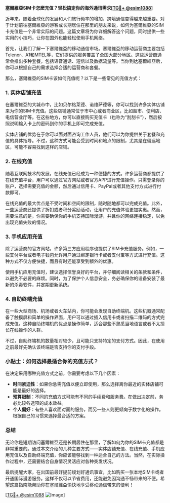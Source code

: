 **塞爾維亞SIM卡怎麽充值？轻松搞定你的海外通讯需求[[TG💪+ @esim1088](https://t.me/s/esim1088)]**

近年来，随着全球化的发展和人们旅行频率的增加，跨境通信变得越来越重要。对于计划前往塞爾維亞的游客或长期居住在那里的朋友来说，如何为塞爾維亞的SIM卡充值是一个非常实际的问题。这篇文章将为你详细解答这个问题，同时提供一些实用的小技巧，让你在国外也能轻松使用手机网络。

首先，让我们了解一下塞爾維亞的移动通信市场。塞爾維亞的移动运营商主要包括Telenor、A1和MTEL等，它们提供的服务覆盖了全国大部分地区。这些运营商通常会推出多种套餐，包括语音通话、短信以及数据流量等。当你到达塞爾維亞后，你可以根据自己的需求选择合适的运营商和套餐。

那么，塞爾維亞的SIM卡该如何充值呢？以下是一些常见的充值方式：

### 1. 实体店铺充值

在塞爾維亞的大城市中，比如贝尔格莱德、诺维萨德等，你可以找到许多实体店铺来为你的SIM卡充值。这些店铺通常位于市中心或者商业区，比如超市、便利店、电信营业厅等。在这些地方，你可以直接购买充值卡（也称为“刮刮卡”），然后按照说明输入卡上的密码到你的手机上即可完成充值。

实体店铺的优势在于你可以面对面咨询工作人员，他们可以为你提供关于套餐和充值的具体指导。不过，这种方式可能会受到时间和地点的限制，尤其是在偏远地区，可能不容易找到这样的店铺。

### 2. 在线充值

随着互联网技术的发展，在线充值已经成为一种便捷的方式。许多运营商都提供了在线充值平台，用户可以通过官方网站或者官方APP进行充值操作。只需登录你的账户，选择需要充值的金额，然后通过信用卡、PayPal或者其他支付方式进行付款即可。

在线充值的最大优点是不受时间和空间的限制，随时随地都可以完成充值。此外，一些运营商还提供了折扣或者积分奖励活动，让用户的充值体验更加实惠。然而，需要注意的是，你需要确保你的手机支持国际漫游，并且你的网络连接稳定，以免出现充值失败的情况。

### 3. 手机应用充值

除了运营商的官方网站，许多第三方应用程序也提供了SIM卡充值服务。例如，一些支付平台或者电子钱包允许用户通过绑定银行卡或者支付宝等方式进行充值。这种方式不仅方便快捷，而且有时还能享受到额外的优惠。

使用手机应用充值时，建议选择信誉良好的平台，并仔细阅读相关的条款和条件，以避免不必要的麻烦。同时，为了保护个人信息安全，务必确保你的设备安装了最新的杀毒软件，并定期更新系统。

### 4. 自助终端充值

在一些大型商场、机场或者火车站内，你可能会发现自助终端机。这些机器通常配备了触摸屏和简单的操作界面，用户可以通过插入信用卡或者扫描二维码的方式完成充值。这种自助终端机的优点是操作简单，适合那些不熟悉当地语言或者不太擅长在线操作的人群。

不过，自助终端机的数量相对较少，且可能只支持特定的支付方式。因此，在使用之前最好先确认该终端是否支持你的支付手段。

### 小贴士：如何选择最适合你的充值方式？

在决定采用哪种充值方式之前，你需要考虑以下几个因素：

- **时间紧迫性**：如果你急需充值以便立即使用，那么选择离你最近的实体店铺可能是最好的选择。
- **预算限制**：不同的充值方式可能有不同的手续费和服务费。在做出决定前，务必比较各选项的成本效益。
- **个人偏好**：有些人喜欢面对面的服务，而另一些人则更倾向于数字化的操作。根据自己的习惯来选择最合适的方案。

### 总结

无论你是短期访问塞爾維亞还是长期居住在那里，了解如何为你的SIM卡充值都是非常重要的。通过本文介绍的几种主要方式——实体店铺充值、在线充值、手机应用充值以及自助终端充值，你应该能够找到一种适合自己的方法。当然，在实际操作过程中，还需要结合自身情况灵活应对各种突发状况。

最后提醒大家，在出国前最好提前规划好通讯事宜，比如购买一张本地SIM卡或者开通国际漫游服务。这样不仅可以节省费用，还能避免因沟通不畅带来的不便。希望这篇指南能帮助你在塞爾維亞愉快地享受移动通信带来的便利！

[[TG💪+ @esim1088](https://t.me/s/esim1088) ![Image](https://i.postimg.cc/4NQfJmqS/Snipaste-2025-05-13-00-14-12.png)]